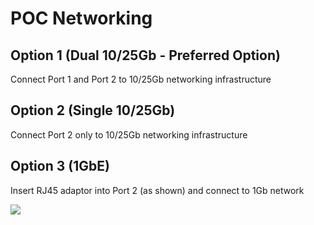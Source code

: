 # POC Networking

## Option 1 (Dual 10/25Gb - Preferred Option)

Connect Port 1 and Port 2 to 10/25Gb networking infrastructure

## Option 2 (Single 10/25Gb)

Connect Port 2 only to 10/25Gb networking infrastructure

## Option 3 (1GbE)

Insert RJ45 adaptor into Port 2 (as shown) and connect to 1Gb network

![](C:\Users\lee\OneDrive%20-%20Nth%20Generation%20Computing,%20Inc\Presentations\NthAI\POC\labguide\images\POC-Network2.jpg)
